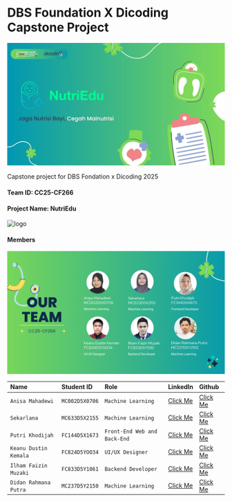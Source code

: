 # DBS Foundation X Dicoding Capstone Project

![Gambar](images/NutriEdu.jpg)

Capstone project for DBS Fondation x Dicoding 2025

#### Team ID: CC25-CF266
#### Project Name: NutriEdu

![logo](images/Logo.svg)


#### Members

![Team Members](images/Team.png)

| Name | Student ID | Role | LinkedIn | Github |
| :------------------ | :------------- | :------------------ | :------------------ | :------------------ |
| `Anisa Mahadewi` | `MC002D5X0706` | `Machine Learning` | [Click Me]() | [Click Me]() |
| `Sekarlana` | `MC633D5X2155` | `Machine Learning` | [Click Me]() | [Click Me]() |
| `Putri Khodijah` | `FC144D5X1673` | `Front-End Web and Back-End` | [Click Me](https://www.linkedin.com/in/putri-khodijah-158156285/) | [Click Me](https://github.com/Putrikhodi) |
| `Keanu Dustin Kemala` | `FC824D5YOO34` | `UI/UX Designer` | [Click Me]() | [Click Me]() |
| `Ilham Faizin Muzaki` | `FC833D5Y1061` | `Backend Developer` | [Click Me]() | [Click Me]() |
| `Didan Rahmana Putra` | `MC237D5Y2150` | `Machine Learning` | [Click Me]() | [Click Me]() |
